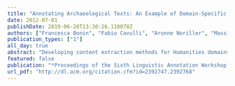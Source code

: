 ```yaml
---
title: "Annotating Archaeological Texts: An Example of Domain-Specific Annotation in the Humanities"
date: 2012-07-01
publishDate: 2019-06-20T13:30:26.110078Z
authors: ["Francesca Bonin", "Fabio Cavulli", "Aronne Noriller", "Massimo Poesio", "Egon W. Stemle"]
publication_types: ["1"]
all_day: true
abstract: "Developing content extraction methods for Humanities domains raises a number of chal- lenges, from the abundance of non-standard entity types to their complexity to the scarcity of data. Close collaboration with Humani- ties scholars is essential to address these chal- lenges. We discuss an annotation schema for Archaeological texts developed in collabora- tion with domain experts. Its development re- quired a number of iterations to make sure all the most important entity types were included, as well as addressing challenges including a domain-specific handling of temporal expres- sions, and the existence of many systematic types of ambiguity."
featured: false
publication: "*Proceedings of the Sixth Linguistic Annotation Workshop (LAW 2012)*"
url_pdf: "http://dl.acm.org/citation.cfm?id=2392747.2392768"
---
```


